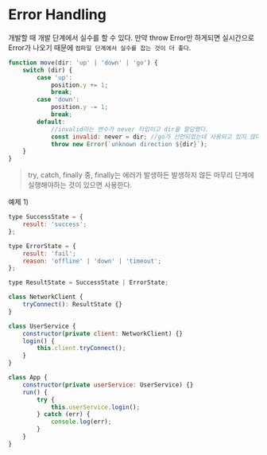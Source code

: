 # Error Handling

개발할 때 개발 단계에서 실수를 할 수 있다.
만약 throw Error만 하게되면 실시간으로 Error가 나오기 때문에 `컴파일 단계에서 실수를 잡는 것이 더 좋다`.

```js
function move(dir: 'up' | 'down' | 'go') {
	switch (dir) {
		case 'up':
			position.y += 1;
			break;
		case 'down':
			position.y -= 1;
			break;
		default:
			//invalid라는 변수가 never 타입이고 dir을 할당했다.
			const invalid: never = dir; //go가 선언되었는데 사용되고 있지 않다는 에러가 컴파일때 일어난다.
			throw new Error(`unknown direction ${dir}`);
	}
}
```

> try, catch, finally 중, finally는 에러가 발생하든 발생하지 않든 마무리 단계에 실행해야하는 것이 있으면 사용한다.

예제 1)

```js
type SuccessState = {
	result: 'success';
};

type ErrorState = {
	result: 'fail';
	reason: 'offline' | 'down' | 'timeout';
};

type ResultState = SuccessState | ErrorState;

class NetworkClient {
	tryConnect(): ResultState {}
}

class UserService {
	constructor(private client: NetworkClient) {}
	login() {
		this.client.tryConnect();
	}
}

class App {
	constructor(private userService: UserService) {}
	run() {
		try {
			this.userService.login();
		} catch (err) {
			console.log(err);
		}
	}
}
```
